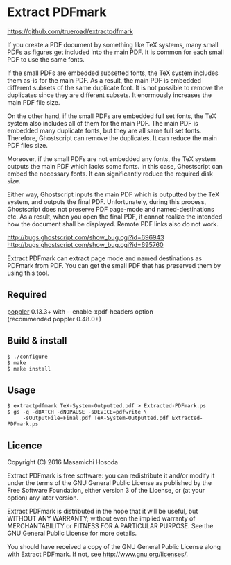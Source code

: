 # Extract PDFmark

https://github.com/trueroad/extractpdfmark

If you create a PDF document by something like TeX systems,
many small PDFs as figures get included into the main PDF.
It is common for each small PDF to use the same fonts.

If the small PDFs are embedded subsetted fonts,
the TeX system includes them as-is for the main PDF.
As a result,
the main PDF is embedded different subsets of the same duplicate font.
It is not possible to remove the duplicates since they are different subsets.
It enormously increases the main PDF file size.

On the other hand,
if the small PDFs are embedded full set fonts,
the TeX system also includes all of them for the main PDF.
The main PDF is embedded many duplicate fonts,
but they are all same full set fonts.
Therefore, Ghostscript can remove the duplicates.
It can reduce the main PDF files size.

Moreover,
if the small PDFs are not embedded any fonts,
the TeX system outputs the main PDF which lacks some fonts.
In this case, Ghostscript can embed the necessary fonts.
It can significantly reduce the required disk size.

Either way,
Ghostscript inputs the main PDF which is outputted by the TeX system,
and outputs the final PDF.
Unfortunately, during this process,
Ghostscript does not preserve PDF page-mode and named-destinations etc.
As a result,
when you open the final PDF,
it cannot realize the intended how the document shall be displayed.
Remote PDF links also do not work.

http://bugs.ghostscript.com/show_bug.cgi?id=696943  
http://bugs.ghostscript.com/show_bug.cgi?id=695760

Extract PDFmark can extract page mode and named destinations
as PDFmark from PDF.
You can get the small PDF that has preserved them by using this tool.

## Required

[poppler](https://poppler.freedesktop.org/) 0.13.3+
with --enable-xpdf-headers option  
(recommended poppler 0.48.0+)

## Build & install

    $ ./configure
    $ make
	$ make install

## Usage

    $ extractpdfmark TeX-System-Outputted.pdf > Extracted-PDFmark.ps
    $ gs -q -dBATCH -dNOPAUSE -sDEVICE=pdfwrite \
         -sOutputFile=Final.pdf TeX-System-Outputted.pdf Extracted-PDFmark.ps

## Licence

Copyright (C) 2016 Masamichi Hosoda

Extract PDFmark is free software: you can redistribute it and/or modify
it under the terms of the GNU General Public License as published by
the Free Software Foundation, either version 3 of the License, or
(at your option) any later version.

Extract PDFmark is distributed in the hope that it will be useful,
but WITHOUT ANY WARRANTY; without even the implied warranty of
MERCHANTABILITY or FITNESS FOR A PARTICULAR PURPOSE.  See the
GNU General Public License for more details.

You should have received a copy of the GNU General Public License
along with Extract PDFmark.  If not, see <http://www.gnu.org/licenses/>.
